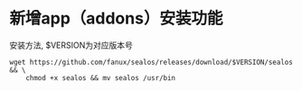 # 新增app（addons）安装功能

安装方法, $VERSION为对应版本号
```
wget https://github.com/fanux/sealos/releases/download/$VERSION/sealos && \
    chmod +x sealos && mv sealos /usr/bin 
```

